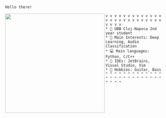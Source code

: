 
```
Hello there!  
```  

<img align="left" src="assets/castle.gif" width="320" />  



```
v v v v v v v v v v v v v v v v v v v v v v v v v v v v v v  
* 🏫 UBB Cluj-Napoca 2nd year student  
* 🧠 Main Interests: Deep Learning, Audio Classification  
* 💻 Main languages: Python, C/C++  
* 💾 IDEs: JetBrains, Visual Studio, Vim  
* 🎸 Hobbies: Guitar, Bass  
^ ^ ^ ^ ^ ^ ^ ^ ^ ^ ^ ^ ^ ^ ^ ^ ^ ^ ^ ^ ^ ^ ^ ^ ^ ^ ^ ^ ^ ^  
```
